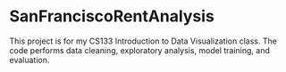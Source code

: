 # SanFranciscoRentAnalysis
This project is for my CS133 Introduction to Data Visualization class. The code performs data cleaning, exploratory analysis, model training, and evaluation.
